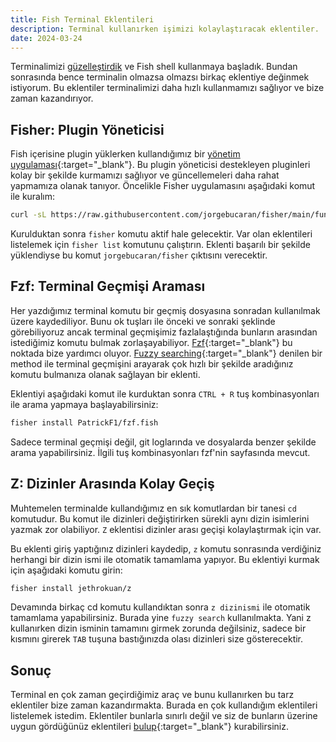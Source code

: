 ```yaml
---
title: Fish Terminal Eklentileri
description: Terminal kullanırken işimizi kolaylaştıracak eklentiler.
date: 2024-03-24
---
```


Terminalimizi [güzelleştirdik][terminal-guzellestirdik] ve Fish shell kullanmaya başladık. Bundan
sonrasında bence terminalin olmazsa olmazsı birkaç eklentiye değinmek istiyorum. Bu eklentiler
terminalimizi daha hızlı kullanmamızı sağlıyor ve bize zaman kazandırıyor.

## Fisher: Plugin Yöneticisi

Fish içerisine plugin yüklerken kullandığımız bir [yönetim uygulaması][fisher]{:target="_blank"}. Bu
plugin yöneticisi destekleyen pluginleri kolay bir şekilde kurmamızı sağlıyor ve güncellemeleri
daha rahat yapmamıza olanak tanıyor. Öncelikle Fisher uygulamasını aşağıdaki komut ile kuralım:

```sh
curl -sL https://raw.githubusercontent.com/jorgebucaran/fisher/main/functions/fisher.fish | source && fisher install jorgebucaran/fisher
```

Kurulduktan sonra `fisher` komutu aktif hale gelecektir. Var olan eklentileri listelemek için
`fisher list` komutunu çalıştırın. Eklenti başarılı bir şekilde yüklendiyse bu komut
`jorgebucaran/fisher` çıktısını verecektir.

## Fzf: Terminal Geçmişi Araması

Her yazdığımız terminal komutu bir geçmiş dosyasına sonradan kullanılmak üzere kaydediliyor. Bunu ok
tuşları ile önceki ve sonraki şeklinde görebiliyoruz ancak terminal geçmişimiz fazlalaştığında
bunların arasından istediğimiz komutu bulmak zorlaşayabiliyor. [Fzf][fzf]{:target="_blank"} bu
noktada bize yardımcı oluyor. [Fuzzy searching][fuzzy]{:target="_blank"} denilen bir method
ile terminal geçmişini arayarak çok hızlı bir şekilde aradığınız komutu bulmanıza olanak sağlayan
bir eklenti.

Eklentiyi aşağıdaki komut ile kurduktan sonra `CTRL + R` tuş kombinasyonları ile arama yapmaya
başlayabilirsiniz:

```sh
fisher install PatrickF1/fzf.fish
```

Sadece terminal geçmişi değil, git loglarında ve dosyalarda benzer şekilde arama yapabilirsiniz.
İlgili tuş kombinasyonları fzf'nin sayfasında mevcut.

## Z: Dizinler Arasında Kolay Geçiş

Muhtemelen terminalde kullandığımız en sık komutlardan bir tanesi `cd` komutudur. Bu komut ile
dizinleri değiştirirken sürekli aynı dizin isimlerini yazmak zor olabiliyor. `Z` eklentisi dizinler
arası geçişi kolaylaştırmak için var.

Bu eklenti giriş yaptığınız dizinleri kaydedip, `z` komutu sonrasında verdiğiniz herhangi bir dizin
ismi ile otomatik tamamlama yapıyor. Bu eklentiyi kurmak için aşağıdaki komutu girin:

```sh
fisher install jethrokuan/z
```

Devamında birkaç cd komutu kullandıktan sonra `z dizinismi` ile otomatik tamamlama yapabilirsiniz.
Burada yine `fuzzy search` kullanılmakta. Yani z kullanırken dizin isminin tamamını girmek zorunda
değilsiniz, sadece bir kısmını girerek `TAB` tuşuna bastığınızda olası dizinleri size gösterecektir.

## Sonuç

Terminal en çok zaman geçirdiğimiz araç ve bunu kullanırken bu tarz eklentiler bize zaman
kazandırmakta. Burada en çok kullandığım eklentileri listelemek istedim. Eklentiler bunlarla sınırlı
değil ve siz de bunların üzerine uygun gördüğünüz eklentileri [bulup][awsm]{:target="_blank"}
kurabilirsiniz.

[terminal-guzellestirdik]: ../linux/terminali-guzellestirelim.md
[fisher]:   https://github.com/jorgebucaran/fisher
[fzf]:      https://github.com/PatrickF1/fzf.fish
[fuzzy]:    https://en.wikipedia.org/wiki/Approximate_string_matching
[awsm]:     https://github.com/jorgebucaran/awsm.fish
